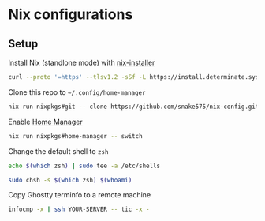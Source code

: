 # Nix configurations

## Setup

Install Nix (standlone mode) with [nix-installer](https://github.com/DeterminateSystems/nix-installer)

```bash
curl --proto '=https' --tlsv1.2 -sSf -L https://install.determinate.systems/nix | sh -s -- install
```

Clone this repo to `~/.config/home-manager`

```bash
nix run nixpkgs#git -- clone https://github.com/snake575/nix-config.git $HOME/.config/home-manager


```

Enable [Home Manager](https://github.com/nix-community/home-manager)

```bash
nix run nixpkgs#home-manager -- switch
```

Change the default shell to `zsh`

```bash
echo $(which zsh) | sudo tee -a /etc/shells

sudo chsh -s $(which zsh) $(whoami)
```

Copy Ghostty terminfo to a remote machine

```bash
infocmp -x | ssh YOUR-SERVER -- tic -x -
```
